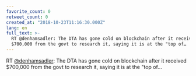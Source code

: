 ```yaml
---
favorite_count: 0
retweet_count: 0
created_at: "2018-10-23T11:16:30.000Z"
lang: en
full_text: >-
  RT @denhamsadler: The DTA has gone cold on blockchain after it received
  $700,000 from the govt to research it, saying it is at the "top of…
---
```


RT [@denhamsadler](https://twitter.com/denhamsadler): The DTA has gone cold on
blockchain after it received $700,000 from the govt to research it, saying it is
at the "top of…
